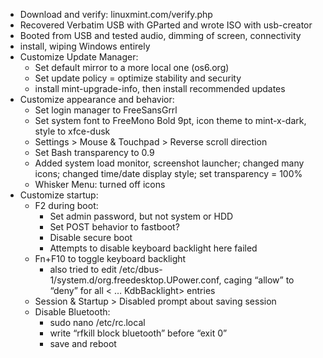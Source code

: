 - Download and verify: linuxmint.com/verify.php
- Recovered Verbatim USB with GParted and wrote ISO with usb-creator
- Booted from USB and tested audio, dimming of screen, connectivity
- install, wiping Windows entirely
- Customize Update Manager:
    - Set default mirror to a more local one (os6.org)
    - Set update policy = optimize stability and security
    - install mint-upgrade-info, then install recommended updates
- Customize appearance and behavior:
    - Set login manager to FreeSansGrrl
    - Set system font to FreeMono Bold 9pt, icon theme to mint-x-dark, style to xfce-dusk
    - Settings > Mouse & Touchpad > Reverse scroll direction
    - Set Bash transparency to 0.9
    - Added system load monitor, screenshot launcher; changed many icons; changed time/date display style; set transparency = 100%
    - Whisker Menu: turned off icons
- Customize startup:
    - F2 during boot:
        - Set admin password, but not system or HDD
        - Set POST behavior to fastboot?
        - Disable secure boot
        - Attempts to disable keyboard backlight here failed
    - Fn+F10 to toggle keyboard backlight
        - also tried to edit /etc/dbus-1/system.d/org.freedesktop.UPower.conf, caging “allow” to “deny” for all < … KdbBacklight> entries
    - Session & Startup > Disabled prompt about saving session
    - Disable Bluetooth: 
        - sudo nano /etc/rc.local
        - write “rfkill block bluetooth” before “exit 0”
        - save and reboot